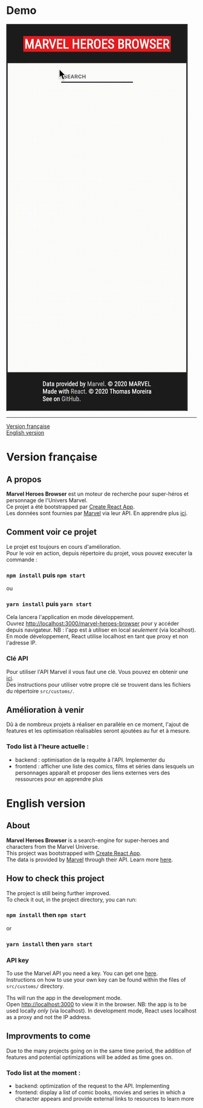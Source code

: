# Demo
![App Demo](demo.gif)

***

[Version française](#version-française)<br />
[English version](#english-version)

# Version française

## A propos

**Marvel Heroes Browser** est un moteur de recherche pour super-héros et personnage de l'Univers Marvel.<br />
Ce projet a été bootstrapped par [Create React App](https://github.com/facebook/create-react-app).<br />
Les données sont fournies par [Marvel](http://marvel.com) via leur API. En apprendre plus [ici](https://developer.marvel.com/).

## Comment voir ce projet

Le projet est toujours en cours d'amélioration. <br />
Pour le voir en action, depuis répertoire du projet, vous pouvez executer la commande :

### `npm install` puis `npm start`

ou

### `yarn install` puis `yarn start`

Cela lancera l'application en mode développement.<br />
Ouvrez [http://localhost:3000/marvel-heroes-browser](http://localhost:3000) pour y accéder depuis navigateur.
NB : l'app est à utiliser en local *seulement* (via localhost). En mode développement, React utilise localhost en tant que proxy et non l'adresse IP.

### Clé API

Pour utiliser l'API Marvel il vous faut une clé. Vous pouvez en obtenir une [ici](https://developer.marvel.com/).<br/>
Des instructions pour utiliser votre propre clé se trouvent dans les fichiers du répertoire `src/customs/`.

## Amélioration à venir

Dû à de nombreux projets à réaliser en parallèle en ce moment, l'ajout de features et les optimisation réalisables seront ajoutées au fur et à mesure.

### Todo list à l'heure actuelle :

- backend : optimisation de la requête à l'API. Implementer du 
- frontend : afficher une liste des comics, films et séries dans lesquels un personnages apparaît et proposer des liens externes vers des ressources pour en apprendre plus

# English version

## About

**Marvel Heroes Browser** is a search-engine for super-heroes and characters from the Marvel Universe.<br />
This project was bootstrapped with [Create React App](https://github.com/facebook/create-react-app).<br />
The data is provided by [Marvel](http://marvel.com) through their API. Learn more [here](https://developer.marvel.com/).

## How to check this project

The project is still being further improved. <br />
To check it out, in the project directory, you can run:

### `npm install` then `npm start`

or

### `yarn install` then `yarn start`

### API key

To use the Marvel API you need a key. You can get one [here](https://developer.marvel.com/).<br/>
Instructions on how to use your own key can be found within the files of `src/customs/` directory.

Ths will run the app in the development mode.<br />
Open [http://localhost:3000](http://localhost:3000/marvel-heroes-browser) to view it in the browser.
NB: the app is to be used locally *only* (via localhost). In development mode, React uses localhost as a proxy and not the IP address.

## Improvments to come

Due to the many projects going on in the same time period, the addition of features and potential optimizations will be added as time goes on.

### Todo list at the moment :

- backend: optimization of the request to the API. Implementing 
- frontend: display a list of comic books, movies and series in which a character appears and provide external links to resources to learn more